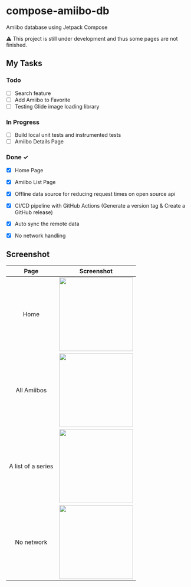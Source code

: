 # compose-amiibo-db
Amiibo database using Jetpack Compose

:warning: This project is still under development and thus some pages are not finished.

## My Tasks
### Todo

- [ ] Search feature
- [ ] Add Amiibo to Favorite
- [ ] Testing Glide image loading library

### In Progress

- [ ] Build local unit tests and instrumented tests
- [ ] Amiibo Details Page

### Done ✓

- [x] Home Page
- [x] Amiibo List Page
- [x] Offline data source for reducing request times on open source api 
- [x] CI/CD pipeline with GitHub Actions (Generate a version tag & Create a GitHub release)
- [x] Auto sync the remote data
- [x] No network handling


## Screenshot
| Page  | Screenshot |
| :---: | ------------- |
| Home  | <img src="https://user-images.githubusercontent.com/103634274/210013833-18eabf5b-6bde-47fa-bcda-57d31e21fbf4.png" width="200">  |
| All Amiibos | <img src="https://user-images.githubusercontent.com/103634274/210013838-df6fbf1f-ecdb-412c-a942-3580e8e071d0.png" width="200">  |
| A list of a series  | <img src="https://user-images.githubusercontent.com/103634274/210013841-aa9e7c12-1f85-444a-9108-4bda0ab8df0b.png" width="200">  |
| No network  | <img src="https://user-images.githubusercontent.com/103634274/219901887-255aad7c-495c-4227-87a3-9d827b455678.png" width="200">  |
